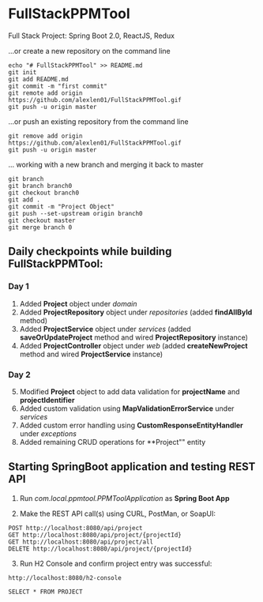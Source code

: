 # FullStackPPMTool
Full Stack Project: Spring Boot 2.0, ReactJS, Redux

...or create a new repository on the command line

```
echo "# FullStackPPMTool" >> README.md
git init
git add README.md
git commit -m "first commit"
git remote add origin https://github.com/alexlen01/FullStackPPMTool.gif
git push -u origin master
```
...or push an existing repository from the command line

```
git remove add origin https://github.com/alexlen01/FullStackPPMTool.gif
git push -u origin master
```

... working with a new branch and merging it back to master

```
git branch
git branch branch0
git checkout branch0
git add .
git commit -m "Project Object"
git push --set-upstream origin branch0
git checkout master
git merge branch 0
```

## Daily checkpoints while building FullStackPPMTool:

### Day 1

1. Added **Project** object under _domain_
2. Added **ProjectRepository** object under _repositories_ (added **findAllById** method)
3. Added **ProjectService** object under _services_ (added **saveOrUpdateProject** method and wired **ProjectRepository** instance)
4. Added **ProjectController** object under _web_ (added **createNewProject** method and wired **ProjectService** instance)

### Day 2

5. Modified **Project** object to add data validation for **projectName** and **projectIdentifier**
6. Added custom validation using **MapValidationErrorService** under _services_
7. Added custom error handling using **CustomResponseEntityHandler** under _exceptions_
8. Added remaining CRUD operations for **Project"" entity

## Starting SpringBoot application and testing REST API

1. Run _com.local.ppmtool.PPMToolApplication_ as **Spring Boot App**

2. Make the REST API call(s) using CURL, PostMan, or SoapUI:

```
POST http://localhost:8080/api/project
GET http://localhost:8080/api/project/{projectId}
GET http://localhost:8080/api/project/all
DELETE http://localhost:8080/api/project/{projectId}
```

3. Run H2 Console and confirm project entry was successful:

```
http://localhost:8080/h2-console

SELECT * FROM PROJECT
```

